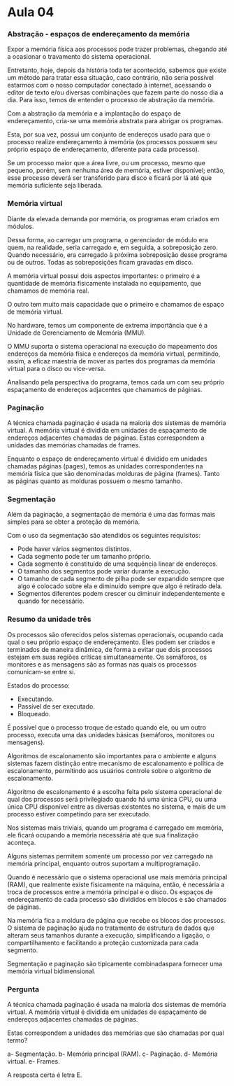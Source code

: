 # Aula 04

### Abstração - espaços de endereçamento da memória

Expor a memória física aos processos pode trazer problemas, chegando até a ocasionar o travamento do sistema operacional. 

Entretanto, hoje, depois da história toda ter acontecido, sabemos que existe um método para tratar essa situação, caso contrário, não seria possível estarmos com o nosso computador conectado à internet, acessando o editor de texto e/ou diversas combinações que fazem parte do nosso dia a dia. Para isso, temos de entender o processo de abstração da memória.

Com a abstração da memória e a implantação do espaço de endereçamento, cria-se uma memória abstrata para abrigar os programas.

Esta, por sua vez, possui um conjunto de endereços usado para que o processo realize endereçamento à memória (os processos possuem seu próprio espaço de endereçamento, diferente para cada processo).

Se um processo maior que a área livre, ou um processo, mesmo que pequeno, porém, sem nenhuma área de memória, estiver disponível; então, esse processo deverá ser transferido para disco e ficará por lá até que memória suficiente seja liberada.

### Memória virtual

Diante da elevada demanda por memória, os programas eram criados em módulos. 

Dessa forma, ao carregar um programa, o gerenciador de módulo era quem, na realidade, seria carregado e, em seguida, a sobreposição zero. Quando necessário, era carregado à próxima sobreposição desse programa ou de outros. Todas as sobreposições ficam gravadas em disco.

A memória virtual possui dois aspectos importantes: o primeiro é a quantidade de memória fisicamente instalada no equipamento, que chamamos de memória real. 

O outro tem muito mais capacidade que o primeiro e chamamos de espaço de memória virtual. 

No hardware, temos um componente de extrema importância que é a Unidade de Gerenciamento de Memória (MMU). 

O MMU suporta o sistema operacional na execução do mapeamento dos endereços da memória física e endereços da memória virtual, permitindo, assim, a eficaz maestria de mover as partes dos programas da memória virtual para o disco ou vice-versa.

Analisando pela perspectiva do programa, temos cada um com seu próprio espaçamento de endereços adjacentes que chamamos de páginas.

### Paginação

A técnica chamada paginação é usada na maioria dos sistemas de memória virtual. A memória virtual é dividida em unidades de espaçamento de endereços adjacentes chamadas de páginas. Estas correspondem a unidades das memórias chamadas de frames.

Enquanto o espaço de endereçamento virtual é dividido em unidades chamadas páginas (pages), temos as unidades correspondentes na memória física que são denominadas molduras de página (frames). Tanto as páginas quanto as molduras possuem o mesmo tamanho.

### Segmentação

Além da paginação, a segmentação de memória é uma das formas mais simples para se obter a proteção da memória. 

Com o uso da segmentação são atendidos os seguintes requisitos:

- Pode haver vários segmentos distintos.
- Cada segmento pode ter um tamanho próprio.
- Cada segmento é constituído de uma sequência linear de endereços.
- O tamanho dos segmentos pode variar durante a execução.
- O tamanho de cada segmento de pilha pode ser expandido sempre que algo é colocado sobre ela e diminuído sempre que algo é retirado dela.
- Segmentos diferentes podem crescer ou diminuir independentemente e quando for necessário.

### Resumo da unidade três

Os processos são oferecidos pelos sistemas operacionais, ocupando cada qual o seu próprio espaço de endereçamento. Eles podem ser criados e terminados de maneira dinâmica, de forma a evitar que dois processos estejam em suas regiões críticas simultaneamente. Os semáforos, os monitores e as mensagens são as formas nas quais os processos comunicam-se entre si.

Estados do processo:

- Executando.
- Passível de ser executado.
- Bloqueado.

É possível que o processo troque de estado quando ele, ou um outro processo, executa uma das unidades básicas (semáforos, monitores ou mensagens).

Algoritmos de escalonamento são importantes para o ambiente e alguns sistemas fazem distinção entre mecanismo de escalonamento e política de escalonamento, permitindo aos usuários controle sobre o algoritmo de escalonamento.


Algoritmo de escalonamento é a escolha feita pelo sistema operacional de qual dos processos será privilegiado quando há uma única CPU, ou uma única CPU disponível entre as diversas existentes no sistema, e mais de um processo estiver competindo para ser executado.

Nos sistemas mais triviais, quando um programa é carregado em memória, ele ficará ocupando a memória necessária até que sua finalização aconteça.

Alguns sistemas permitem somente um processo por vez carregado na memória principal, enquanto outros suportam a multiprogramação.

Quando é necessário que o sistema operacional use mais memória principal (RAM), que realmente existe fisicamente na máquina, então, é necessária a troca de processos entre a memória principal e o disco. Os espaços de endereçamento de cada processo são divididos em blocos e são chamados de páginas. 

Na memória fica a moldura de página que recebe os blocos dos processos. O sistema de paginação ajuda no tratamento de estrutura de dados que alteram seus tamanhos durante a execução, simplificando a ligação, o compartilhamento e facilitando a proteção customizada para cada segmento.

Segmentação e paginação são tipicamente combinadaspara fornecer uma memória virtual bidimensional.


### Pergunta

A técnica chamada paginação é usada na maioria dos sistemas de memória virtual. A memória virtual é dividida em unidades de espaçamento de endereços adjacentes chamadas de páginas. 

Estas correspondem a unidades das memórias que são chamadas por qual termo?

a- Segmentação.
b- Memória principal (RAM).
c- Paginação.
d- Memória virtual.
e- Frames.

A resposta certa é letra E.